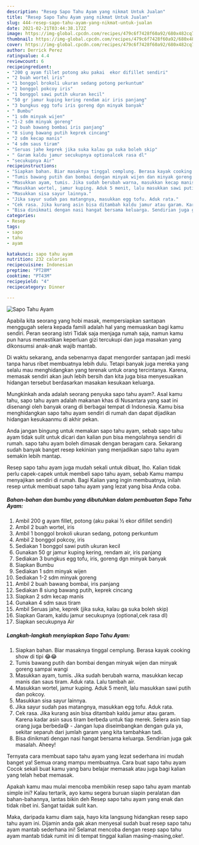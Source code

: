 ```yaml
---
description: "Resep Sapo Tahu Ayam yang nikmat Untuk Jualan"
title: "Resep Sapo Tahu Ayam yang nikmat Untuk Jualan"
slug: 444-resep-sapo-tahu-ayam-yang-nikmat-untuk-jualan
date: 2021-02-21T03:44:38.172Z
image: https://img-global.cpcdn.com/recipes/479c6f7428f60a92/680x482cq70/sapo-tahu-ayam-foto-resep-utama.jpg
thumbnail: https://img-global.cpcdn.com/recipes/479c6f7428f60a92/680x482cq70/sapo-tahu-ayam-foto-resep-utama.jpg
cover: https://img-global.cpcdn.com/recipes/479c6f7428f60a92/680x482cq70/sapo-tahu-ayam-foto-resep-utama.jpg
author: Derrick Perez
ratingvalue: 4.4
reviewcount: 6
recipeingredient:
- "200 g ayam fillet potong aku pakai  ekor difillet sendiri"
- "2 buah wortel iris"
- "1 bonggol brokoli ukuran sedang potong perkuntum"
- "2 bonggol pokcoy iris"
- "1 bonggol sawi putih ukuran kecil"
- "50 gr jamur kuping kering rendam air iris panjang"
- "3 bungkus egg tofu iris goreng dgn minyak banyak"
- " Bumbu"
- "1 sdm minyak wijen"
- "1-2 sdm minyak goreng"
- "2 buah bawang bombai iris panjang"
- "8 siung bawang putih keprek cincang"
- "2 sdm kecap manis"
- "4 sdm saus tiram"
- "Seruas jahe keprek jika suka kalau ga suka boleh skip"
- " Garam kaldu jamur secukupnya optionalcek rasa dl"
- "secukupnya Air"
recipeinstructions:
- "Siapkan bahan. Biar masaknya tinggal cemplung. Berasa kayak cooking show di tipi 😂😂"
- "Tumis bawang putih dan bombai dengan minyak wijen dan minyak goreng sampai wangi"
- "Masukkan ayam, tumis. Jika sudah berubah warna, masukkan kecap manis dan saus tiram. Aduk rata. Lalu tambah air."
- "Masukkan wortel, jamur kuping. Aduk 5 menit, lalu masukkan sawi putih dan pokcoy."
- "Masukkan sisa sayur lainnya."
- "Jika sayur sudah pas matangnya, masukkan egg tofu. Aduk rata."
- "Cek rasa. Jika kurang asin bisa ditambah kaldu jamur atau garam. Karena kadar asin saus tiram berbeda untuk tiap merek. Selera asin tiap orang juga berbeda😅 Jangan lupa diseimbangkan dengan gula ya, sekitar separuh dari jumlah garam yang kita tambahkan tadi."
- "Bisa dinikmati dengan nasi hangat bersama keluarga. Sendirian juga gak masalah. Aheey!"
categories:
- Resep
tags:
- sapo
- tahu
- ayam

katakunci: sapo tahu ayam 
nutrition: 232 calories
recipecuisine: Indonesian
preptime: "PT28M"
cooktime: "PT43M"
recipeyield: "4"
recipecategory: Dinner

---
```



![Sapo Tahu Ayam](https://img-global.cpcdn.com/recipes/479c6f7428f60a92/680x482cq70/sapo-tahu-ayam-foto-resep-utama.jpg)

Apabila kita seorang yang hobi masak, mempersiapkan santapan menggugah selera kepada famili adalah hal yang memuaskan bagi kamu sendiri. Peran seorang istri Tidak saja menjaga rumah saja, namun kamu pun harus memastikan keperluan gizi tercukupi dan juga masakan yang dikonsumsi anak-anak wajib mantab.

Di waktu  sekarang, anda sebenarnya dapat mengorder santapan jadi meski tanpa harus ribet membuatnya lebih dulu. Tetapi banyak juga mereka yang selalu mau menghidangkan yang terenak untuk orang tercintanya. Karena, memasak sendiri akan jauh lebih bersih dan kita juga bisa menyesuaikan hidangan tersebut berdasarkan masakan kesukaan keluarga. 



Mungkinkah anda adalah seorang penyuka sapo tahu ayam?. Asal kamu tahu, sapo tahu ayam adalah makanan khas di Nusantara yang saat ini disenangi oleh banyak orang di berbagai tempat di Indonesia. Kamu bisa menghidangkan sapo tahu ayam sendiri di rumah dan dapat dijadikan hidangan kesukaanmu di akhir pekan.

Anda jangan bingung untuk memakan sapo tahu ayam, sebab sapo tahu ayam tidak sulit untuk dicari dan kalian pun bisa mengolahnya sendiri di rumah. sapo tahu ayam boleh dimasak dengan beragam cara. Sekarang sudah banyak banget resep kekinian yang menjadikan sapo tahu ayam semakin lebih mantap.

Resep sapo tahu ayam juga mudah sekali untuk dibuat, lho. Kalian tidak perlu capek-capek untuk membeli sapo tahu ayam, sebab Kamu mampu menyajikan sendiri di rumah. Bagi Kalian yang ingin membuatnya, inilah resep untuk membuat sapo tahu ayam yang lezat yang bisa Anda coba.

<!--inarticleads1-->

##### Bahan-bahan dan bumbu yang dibutuhkan dalam pembuatan Sapo Tahu Ayam:

1. Ambil 200 g ayam fillet, potong (aku pakai ½ ekor difillet sendiri)
1. Ambil 2 buah wortel, iris
1. Ambil 1 bonggol brokoli ukuran sedang, potong perkuntum
1. Ambil 2 bonggol pokcoy, iris
1. Sediakan 1 bonggol sawi putih ukuran kecil
1. Gunakan 50 gr jamur kuping kering, rendam air, iris panjang
1. Sediakan 3 bungkus egg tofu, iris, goreng dgn minyak banyak
1. Siapkan  Bumbu
1. Sediakan 1 sdm minyak wijen
1. Sediakan 1-2 sdm minyak goreng
1. Ambil 2 buah bawang bombai, iris panjang
1. Sediakan 8 siung bawang putih, keprek cincang
1. Siapkan 2 sdm kecap manis
1. Gunakan 4 sdm saus tiram
1. Ambil Seruas jahe, keprek (jika suka, kalau ga suka boleh skip)
1. Siapkan  Garam, kaldu jamur secukupnya (optional,cek rasa dl)
1. Siapkan secukupnya Air




<!--inarticleads2-->

##### Langkah-langkah menyiapkan Sapo Tahu Ayam:

1. Siapkan bahan. Biar masaknya tinggal cemplung. Berasa kayak cooking show di tipi 😂😂
1. Tumis bawang putih dan bombai dengan minyak wijen dan minyak goreng sampai wangi
1. Masukkan ayam, tumis. Jika sudah berubah warna, masukkan kecap manis dan saus tiram. Aduk rata. Lalu tambah air.
1. Masukkan wortel, jamur kuping. Aduk 5 menit, lalu masukkan sawi putih dan pokcoy.
1. Masukkan sisa sayur lainnya.
1. Jika sayur sudah pas matangnya, masukkan egg tofu. Aduk rata.
1. Cek rasa. Jika kurang asin bisa ditambah kaldu jamur atau garam. Karena kadar asin saus tiram berbeda untuk tiap merek. Selera asin tiap orang juga berbeda😅 - Jangan lupa diseimbangkan dengan gula ya, sekitar separuh dari jumlah garam yang kita tambahkan tadi.
1. Bisa dinikmati dengan nasi hangat bersama keluarga. Sendirian juga gak masalah. Aheey!




Ternyata cara membuat sapo tahu ayam yang lezat sederhana ini mudah banget ya! Semua orang mampu membuatnya. Cara buat sapo tahu ayam Cocok sekali buat kamu yang baru belajar memasak atau juga bagi kalian yang telah hebat memasak.

Apakah kamu mau mulai mencoba membikin resep sapo tahu ayam mantab simple ini? Kalau tertarik, ayo kamu segera buruan siapin peralatan dan bahan-bahannya, lantas bikin deh Resep sapo tahu ayam yang enak dan tidak ribet ini. Sangat taidak sulit kan. 

Maka, daripada kamu diam saja, hayo kita langsung hidangkan resep sapo tahu ayam ini. Dijamin anda gak akan menyesal sudah buat resep sapo tahu ayam mantab sederhana ini! Selamat mencoba dengan resep sapo tahu ayam mantab tidak rumit ini di tempat tinggal kalian masing-masing,oke!.

